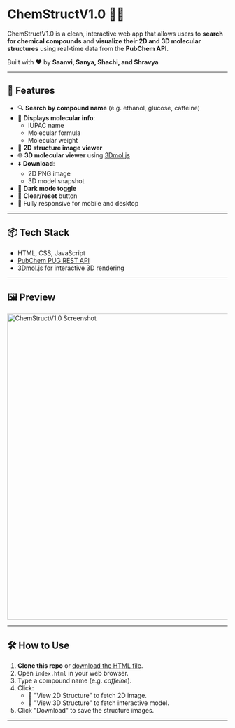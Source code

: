 # ChemStructV1.0 🧪🔬

ChemStructV1.0 is a clean, interactive web app that allows users to **search for chemical compounds** and **visualize their 2D and 3D molecular structures** using real-time data from the **PubChem API**.

Built with ❤️ by **Saanvi, Sanya, Shachi, and Shravya**

---

## 🚀 Features

- 🔍 **Search by compound name** (e.g. ethanol, glucose, caffeine)
- 🧾 **Displays molecular info**:
  - IUPAC name
  - Molecular formula
  - Molecular weight
- 🧬 **2D structure image viewer**
- 🌐 **3D molecular viewer** using [3Dmol.js](https://3dmol.csb.pitt.edu/)
- ⬇️ **Download**:
  - 2D PNG image
  - 3D model snapshot
- 🌙 **Dark mode toggle**
- 🧹 **Clear/reset** button
- 🎯 Fully responsive for mobile and desktop

---

## 📦 Tech Stack

- HTML, CSS, JavaScript
- [PubChem PUG REST API](https://pubchemdocs.ncbi.nlm.nih.gov/pug-rest)
- [3Dmol.js](https://3dmol.csb.pitt.edu/) for interactive 3D rendering

---

## 🖼️ Preview

<img src="preview.png" alt="ChemStructV1.0 Screenshot" width="700"/>

---

## 🛠️ How to Use

1. **Clone this repo** or [download the HTML file](#).
2. Open `index.html` in your web browser.
3. Type a compound name (e.g. *caffeine*).
4. Click:
   - 🔹 "View 2D Structure" to fetch 2D image.
   - 🔹 "View 3D Structure" to fetch interactive model.
5. Click "Download" to save the structure images.

---


